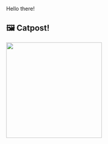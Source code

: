 Hello there!



## 🖼️ Catpost!

<sub>
    <img src="https://cdn2.thecatapi.com/images/dd6.jpg" height="256">
</sub>

